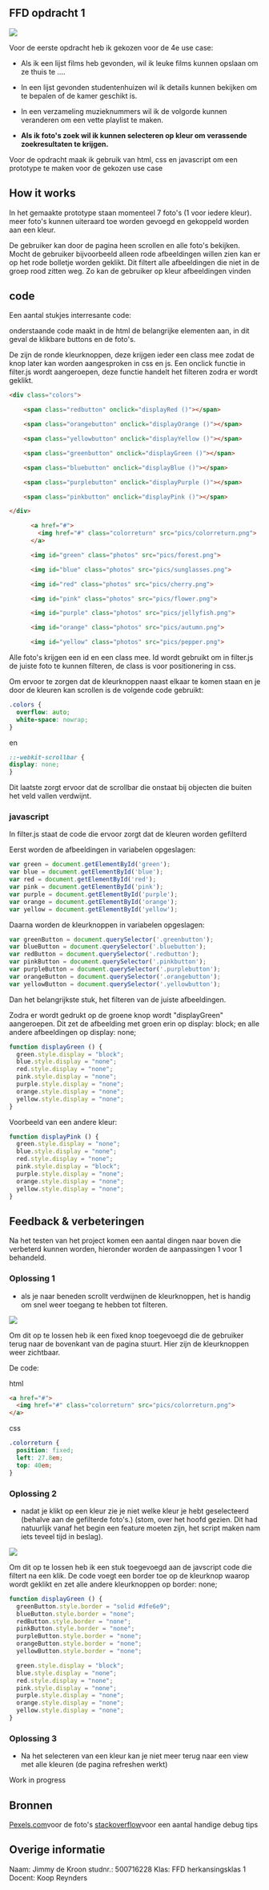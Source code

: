 ## FFD opdracht 1

![](apppreview.png)

Voor de eerste opdracht heb ik gekozen voor de 4e use case:

- Als ik een lijst films heb gevonden, wil ik leuke films kunnen opslaan om ze thuis te ....

- In een lijst gevonden studentenhuizen wil ik details kunnen bekijken om te bepalen of de kamer geschikt is.

- In een verzameling muzieknummers wil ik de volgorde kunnen veranderen om een vette playlist te maken.

- **Als ik foto's zoek wil ik kunnen selecteren op kleur om verassende zoekresultaten te krijgen.**

Voor de opdracht maak ik gebruik van html, css en javascript om een prototype te maken voor de gekozen use case

## How it works

In het gemaakte prototype staan momenteel 7 foto's (1 voor iedere kleur). meer foto's kunnen uiteraard toe worden gevoegd en gekoppeld worden aan een kleur.

De gebruiker kan door de pagina heen scrollen en alle foto's bekijken. Mocht de gebruiker bijvoorbeeld alleen rode afbeeldingen willen zien kan er op het rode bolletje worden geklikt. Dit filtert alle afbeeldingen die niet in de groep rood zitten weg. Zo kan de gebruiker op kleur afbeeldingen vinden

## code

Een aantal stukjes interresante code:

onderstaande code maakt in de html de belangrijke elementen aan, in dit geval de klikbare buttons en de foto's.

De <spans> zijn de ronde kleurknoppen, deze krijgen ieder een class mee zodat de knop later kan worden aangesproken in css en js. Een onclick functie in filter.js wordt aangeroepen, deze functie handelt het filteren zodra er wordt geklikt.

``` html
<div class="colors">

    <span class="redbutton" onclick="displayRed ()"></span>

    <span class="orangebutton" onclick="displayOrange ()"></span>

    <span class="yellowbutton" onclick="displayYellow ()"></span>

    <span class="greenbutton" onclick="displayGreen ()"></span>

    <span class="bluebutton" onclick="displayBlue ()"></span>

    <span class="purplebutton" onclick="displayPurple ()"></span>

    <span class="pinkbutton" onclick="displayPink ()"></span>

</div>

      <a href="#">
        <img href="#" class="colorreturn" src="pics/colorreturn.png">
      </a>

      <img id="green" class="photos" src="pics/forest.png">

      <img id="blue" class="photos" src="pics/sunglasses.png">

      <img id="red" class="photos" src="pics/cherry.png">

      <img id="pink" class="photos" src="pics/flower.png">

      <img id="purple" class="photos" src="pics/jellyfish.png">

      <img id="orange" class="photos" src="pics/autumn.png">

      <img id="yellow" class="photos" src="pics/pepper.png">
```

Alle foto's krijgen een id en een class mee. Id wordt gebruikt om in filter.js de juiste foto te kunnen filteren, de class is voor positionering in css.

Om ervoor te zorgen dat de kleurknoppen naast elkaar te komen staan en je door de kleuren kan scrollen is de volgende code gebruikt:

``` css
.colors {
  overflow: auto;
  white-space: nowrap;
}
```

en

``` css
::-webkit-scrollbar {
display: none;
}
```

Dit laatste zorgt ervoor dat de scrollbar die onstaat bij objecten die buiten het veld vallen verdwijnt.


### javascript

In filter.js staat de code die ervoor zorgt dat de kleuren worden gefilterd

Eerst worden de afbeeldingen in variabelen opgeslagen:

``` javascript
var green = document.getElementById('green');
var blue = document.getElementById('blue');
var red = document.getElementById('red');
var pink = document.getElementById('pink');
var purple = document.getElementById('purple');
var orange = document.getElementById('orange');
var yellow = document.getElementById('yellow');
```

Daarna worden de kleurknoppen in variabelen opgeslagen:

``` javascript
var greenButton = document.querySelector('.greenbutton');
var blueButton = document.querySelector('.bluebutton');
var redButton = document.querySelector('.redbutton');
var pinkButton = document.querySelector('.pinkbutton');
var purpleButton = document.querySelector('.purplebutton');
var orangeButton = document.querySelector('.orangebutton');
var yellowButton = document.querySelector('.yellowbutton');
```

Dan het belangrijkste stuk, het filteren van de juiste afbeeldingen.

Zodra er wordt gedrukt op de groene knop wordt "displayGreen" aangeroepen. Dit zet de afbeelding met groen erin op display: block; en alle andere afbeeldingen op display: none;

``` javascript
function displayGreen () {
  green.style.display = "block";
  blue.style.display = "none";
  red.style.display = "none";
  pink.style.display = "none";
  purple.style.display = "none";
  orange.style.display = "none";
  yellow.style.display = "none";
}
```

Voorbeeld van een andere kleur:

```javascript
function displayPink () {
  green.style.display = "none";
  blue.style.display = "none";
  red.style.display = "none";
  pink.style.display = "block";
  purple.style.display = "none";
  orange.style.display = "none";
  yellow.style.display = "none";
}
```

## Feedback & verbeteringen

Na het testen van het project komen een aantal dingen naar boven die verbeterd kunnen worden, hieronder worden de aanpassingen 1 voor 1 behandeld.

### Oplossing 1

- als je naar beneden scrollt verdwijnen de kleurknoppen, het is handig om snel weer toegang te hebben tot filteren.

![](oplossing1.png)

Om dit op te lossen heb ik een fixed knop toegevoegd die de gebruiker terug naar de bovenkant van de pagina stuurt. Hier zijn de kleurknoppen weer zichtbaar.

De code:

html
``` html
<a href="#">
  <img href="#" class="colorreturn" src="pics/colorreturn.png">
</a>
```

css
``` css
.colorreturn {
  position: fixed;
  left: 27.8em;
  top: 40em;
}
```



### Oplossing 2

- nadat je klikt op een kleur zie je niet welke kleur je hebt geselecteerd (behalve aan de gefilterde foto's.)
(stom, over het hoofd gezien. Dit had natuurlijk vanaf het begin een feature moeten zijn, het script maken nam iets teveel tijd in beslag).

![](oplossing2.png)

Om dit op te lossen heb ik een stuk toegevoegd aan de javscript code die filtert na een klik. De code voegt een border toe op de kleurknop waarop wordt geklikt en zet alle andere kleurknoppen op border: none;

``` javascript
function displayGreen () {
  greenButton.style.border = "solid #dfe6e9";
  blueButton.style.border = "none";
  redButton.style.border = "none";
  pinkButton.style.border = "none";
  purpleButton.style.border = "none";
  orangeButton.style.border = "none";
  yellowButton.style.border = "none";

  green.style.display = "block";
  blue.style.display = "none";
  red.style.display = "none";
  pink.style.display = "none";
  purple.style.display = "none";
  orange.style.display = "none";
  yellow.style.display = "none";
}
```



### Oplossing 3

- Na het selecteren van een kleur kan je niet meer terug naar een view met alle kleuren (de pagina refreshen werkt)

Work in progress

## Bronnen
[Pexels.com](https://www.pexels.com/)voor de foto's
[stackoverflow](https://stackoverflow.com/)voor een aantal handige debug tips

## Overige informatie
Naam: Jimmy de Kroon
studnr.: 500716228
Klas: FFD herkansingsklas 1
Docent: Koop Reynders
